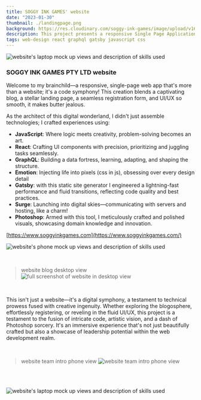 ```yaml
---
title: SOGGY INK GAMES' website
date: "2023-01-30"
thumbnail: ./landingpage.png
background: https://res.cloudinary.com/soggy-ink-games/image/upload/v1697642993/website.png
description: This project presents a responsive Single Page Application (SPA) , web development website complete with blog section, landing page, registration form and aesthetically pleasing UI/UX.
tags: web-design react graphql gatsby javascript css
---
```


![website's laptop mock up views and description of skills used](https://res.cloudinary.com/soggy-ink-games/image/upload/v1675008023/portfolio/laptopmock_lu2g8d.gif)

### SOGGY INK GAMES PTY LTD website

Welcome to my brainchild—a responsive, single-page web app that's more than a website; it's a code symphony! This creation blends a captivating blog, a stellar landing page, a seamless registration form, and UI/UX so smooth, it makes butter jealous.

As the architect of this digital wonderland, I didn't just assemble technologies; I crafted experiences using:
<b></b>

- <b>JavaScript</b>: Where logic meets creativity, problem-solving becomes an art.
- <b>React</b>: Crafting UI components with precision, prioritizing and juggling tasks seamlessly.
- <b>GraphQL</b>: Building a data fortress, learning, adapting, and shaping the structure.
- <b>Emotion</b>: Injecting life into pixels (css in js), obsessing over every design detail
- <b>Gatsby</b>: with this static site generator I engineered a lightning-fast performance and fluid transitions, reflecting code quality and best practices.
- <b>Surge</b>: Launching into digital skies—communicating with servers and hosting, like a charm!
- <b>Photoshop</b>: Armed with this tool, I meticulously crafted and polished visuals, showcasing domain knowledge and innovation.

[https://www.soggyinkgames.com](https://www.soggyinkgames.com/)

<div class="kg-card kg-image-card kg-width-wide">

![website's phone mock up views and description of skills used](https://res.cloudinary.com/soggy-ink-games/image/upload/v1675007714/portfolio/iphonemock_pdtmdl.gif)

</div>

<br>

> website blog desktop view
> ![full screenshot of website in desktop view](https://res.cloudinary.com/soggy-ink-games/image/upload/v1675007790/portfolio/webpage_x8vzpg.png)

<br>

This isn't just a website—it's a digital symphony, a testament to technical prowess fused with creative ingenuity. Whether exploring the blogosphere, effortlessly registering, or reveling in the fluid UI/UX, this project is a testament to the fusion of intricate code, artistic vision, and a dash of Photoshop sorcery. It's an immersive experience that's not just beautifully crafted but also a showcase of leadership potential within the web development realm.

<br>

> website team intro phone view
> ![website team intro phone view](https://res.cloudinary.com/soggy-ink-games/image/upload/v1675007966/portfolio/webpageiphone_tj0ido.png)

<br>
<br>

![website's laptop mock up views and description of skills used](https://res.cloudinary.com/soggy-ink-games/image/upload/v1675007606/portfolio/webpagelaptop_vc8tfc.png)
